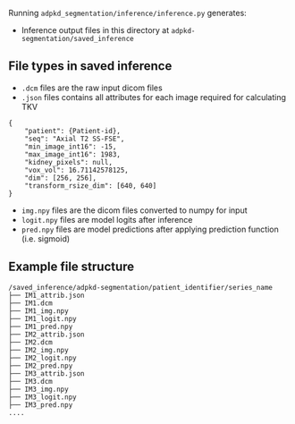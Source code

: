 Running `adpkd_segmentation/inference/inference.py` generates:

* Inference output files in this directory at `adpkd-segmentation/saved_inference`


## File types in saved inference
* `.dcm` files are the raw input dicom files
* `.json` files contains all attributes for each image required for calculating TKV
```
{
    "patient": {Patient-id}, 
    "seq": "Axial T2 SS-FSE", 
    "min_image_int16": -15, 
    "max_image_int16": 1983, 
    "kidney_pixels": null, 
    "vox_vol": 16.71142578125, 
    "dim": [256, 256], 
    "transform_rsize_dim": [640, 640]
}
```
* `img.npy` files are the dicom files converted to numpy for input
* `logit.npy` files are model logits after inference
* `pred.npy` files are model predictions after applying prediction function (i.e. sigmoid)


## Example file structure
```
/saved_inference/adpkd-segmentation/patient_identifier/series_name
├── IM1_attrib.json
├── IM1.dcm
├── IM1_img.npy
├── IM1_logit.npy
├── IM1_pred.npy
├── IM2_attrib.json
├── IM2.dcm
├── IM2_img.npy
├── IM2_logit.npy
├── IM2_pred.npy
├── IM3_attrib.json
├── IM3.dcm
├── IM3_img.npy
├── IM3_logit.npy
├── IM3_pred.npy
....
```